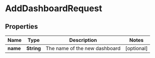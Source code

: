 
# AddDashboardRequest

## Properties
Name | Type | Description | Notes
------------ | ------------- | ------------- | -------------
**name** | **String** | The name of the new dashboard |  [optional]



